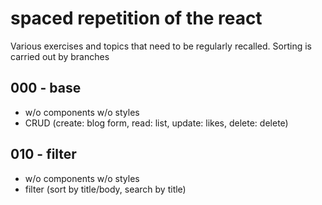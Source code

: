 # spaced repetition of the react

Various exercises and topics that need to be regularly recalled.
Sorting is carried out by branches

## 000 - base
- w/o components w/o styles
- CRUD (create: blog form, read: list, update: likes, delete: delete)

## 010 - filter
- w/o components w/o styles
- filter (sort by title/body, search by title)